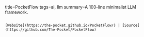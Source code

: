 title=PocketFlow
tags=ai, llm
summary=A 100-line minimalist LLM framework.
~~~~~~

[Website](https://the-pocket.github.io/PocketFlow/) | [Source](https://github.com/The-Pocket/PocketFlow)

